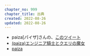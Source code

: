 ```yaml
---
chapter_no: 999
chapter_title: 出典
created: 2022-08-26
updated: 2022-08-26
---
```

- paiza[パイザ]さんの、[このツイート](https://twitter.com/paiza_official/status/1561548720193376256)
- [(paiza)エンジニア騎士とクエリの魔女](https://paiza.jp/code_and_sql/)
- [paiza](https://paiza.jp/)
